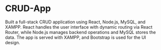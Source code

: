 # CRUD-App
Built a full-stack CRUD application using React, Node.js, MySQL, and XAMPP. React handles the user interface with dynamic routing via React Router, while Node.js manages backend operations and MySQL stores the data. The app is served with XAMPP, and Bootstrap is used for the UI design.

